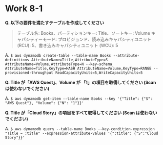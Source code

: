 # Work 8-1

**Q. 以下の要件を満たすテーブルを作成してください**
 > テーブル名: Books、パーティションキー: Title、ソートキー: Volume
 > キャパシティーモード: プロビジョンド、読み込みキャパシティユニット (RCU): 5、書き込みキャパシティユニット (WCU): 5

A. ```$ aws dynamodb create-table --table-name Books --attribute-definitions AttributeName=Title,AttributeType=S AttributeName=Volume,AttributeType=N --key-schema AttributeName=Title,KeyType=HASH AttributeName=Volume,KeyType=RANGE --provisioned-throughput ReadCapacityUnits=5,WriteCapacityUnits=5```

**Q. Title が「AWS Quest」、Volume が 「1」の項目を取得してください (Scan は使わないでください)**

A. ```$ aws dynamodb get-item --table-name Books --key '{"Title": {"S": "AWS Quest"}, "Volume": {"N": "1"}}'```

**Q. Title が「Cloud Story」の項目をすべて取得してください (Scan は使わないでください)**

A. ```$ aws dynamodb query --table-name Books --key-condition-expression "Title = :title" --expression-attribute-values '{":title": {"S":"Cloud Story"}}'```                                       
